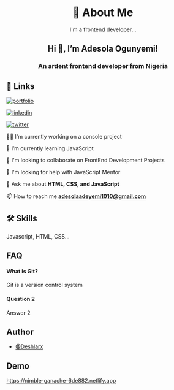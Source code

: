 <h1 align="center"> 🚀 About Me </h1>

<p align="center">I'm a frontend developer...</p>

<h2 align= "center"> Hi 👋, I’m Adesola Ogunyemi!</h2>

<h3 align= "center"> An ardent frontend developer from Nigeria</h3>

## 🔗 Links

[![portfolio](https://img.shields.io/badge/my_portfolio-000?style=for-the-badge&logo=ko-fi&logoColor=white)](https://replit.com/@AdesolaOgunyemi/My-Portfolio#index.html)

[![linkedin](https://img.shields.io/badge/linkedin-0A66C2?style=for-the-badge&logo=linkedin&logoColor=white)](https://www.linkedin.com/in/adesola-ogunyemi-351879154)

[![twitter](https://img.shields.io/badge/twitter-1DA1F2?style=for-the-badge&logo=twitter&logoColor=white)](https://twitter.com/AdesolaOgunyemi?)

👩‍💻 I'm currently working on a console project

🧠 I’m currently learning JavaScript

👯‍ I'm looking to collaborate on FrontEnd Development Projects

🤔 I'm looking for help with JavaScript Mentor

💬 Ask me about **HTML, CSS, and JavaScript**

📫 How to reach me **adesolaadeyemi1010@gmail.com**

## 🛠 Skills

Javascript, HTML, CSS...

## FAQ

#### What is Git?

Git is a version control system 

#### Question 2

Answer 2

## Author

- [@Deshlarx](https://www.github.com/Deshlarx)

## Demo

https://nimble-ganache-6de882.netlify.app
